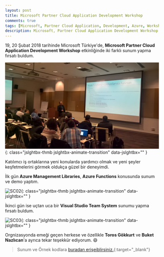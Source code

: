 ```yaml
---
layout: post
title: Microsoft Partner Cloud Application Development Workshop
comments: true
tags: [Microsoft, Partner Cloud Application, Development, Azure, Workshop]
description: Microsoft, Partner Cloud Application Development Workshop
---
```


19, 20 Şubat 2018 tarihinde Microsoft Türkiye'de, **Microsoft Partner Cloud Application Development Workshop** etkinliğinde iki farklı sunum yapma fırsatı buldum.

![SC01](/assets/images/posts/2018022701/sc01.jpg){: class="jslghtbx-thmb jslghtbx-animate-transition" data-jslghtbx="" }

Katılımcı iş ortaklarına yeni konularda yardımcı olmak ve yeni şeyler keşfetmelerini görmek oldukça güzel bir deneyimdi.

İlk gün **Azure Management Libraries**, **Azure Functions** konusunda sunum ve demo yaptım.

![SC02](/assets/images/posts/2017051001/sc02.png){: class="jslghtbx-thmb jslghtbx-animate-transition" data-jslghtbx="" }

İkinci gün ise uçtan uca bir **Visual Studio Team System** sunumu yapma fırsatı buldum.

![SC03](/assets/images/posts/2017051001/sc03.png){: class="jslghtbx-thmb jslghtbx-animate-transition" data-jslghtbx="" }

Orgnizasyonda emeği geçen herkese ve özellikle **Toros Gökkurt** ve **Buket Nazlıcan**'a ayrıca tekar teşekkür ediyorum. 😄

> Sunum ve Örnek kodlara [buradan erişeiblirsiniz.](https://github.com/mehmetkut/microsoft-partner-cad-workshop){:target="_blank"}